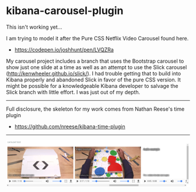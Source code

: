 # kibana-carousel-plugin

This isn't working yet...

I am trying to model it after the Pure CSS Netflix Video Carousel found here.

 * https://codepen.io/joshhunt/pen/LVQZRa

My carousel project includes a branch that uses the Bootstrap carousel to show just one slide at a time as well as an attempt to use the Slick carousel (http://kenwheeler.github.io/slick/).  I had trouble getting that to build into Kibana properly and abandoned Slick in favor of the pure CSS version.  It might be possible for a knowledgeable Kibana developer to salvage the Slick branch with little effort.  I was just out of my depth.

-------------------------------------

Full disclosure, the skeleton for my work comes from Nathan Reese's time plugin

 * https://github.com/nreese/kibana-time-plugin

------------------------------------------

![Screen Grab](example.png)